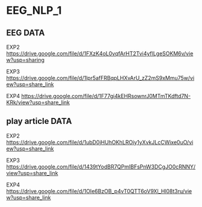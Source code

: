 # EEG_NLP_1

## EEG DATA
EXP2
https://drive.google.com/file/d/1FXzK4oL0vqfArHT2Tvi4yflLgeSOKM6v/view?usp=sharing

EXP3
https://drive.google.com/file/d/1lpr5afFRBqpLHXvArU_zZ2mS9xMmu75w/view?usp=share_link

EXP4
https://drive.google.com/file/d/1F77gi4kEHRsownrJ0MTmTKdftd7N-KRk/view?usp=share_link

## play article DATA

EXP2
https://drive.google.com/file/d/1ubD0jHUhOKhLROiy1yXvkJLcCWixe0uO/view?usp=share_link

EXP3
https://drive.google.com/file/d/1439tYodBR7QPmIBFsPnW3DCgJO0cRNNY/view?usp=share_link

EXP4
https://drive.google.com/file/d/1OIe6BzOB_p4vT0QTT6oV9Xl_Hl08t3ru/view?usp=share_link
